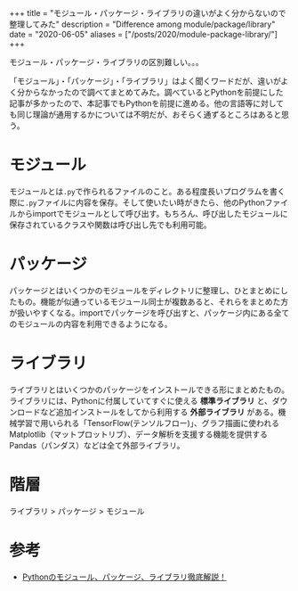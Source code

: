 +++
title = "モジュール・パッケージ・ライブラリの違いがよく分からないので整理してみた"
description = "Difference among module/package/library"
date = "2020-06-05"
aliases = ["/posts/2020/module-package-library/"]
+++

モジュール・パッケージ・ライブラリの区別難しい。。。
<!--more-->
「モジュール」・「パッケージ」・「ライブラリ」はよく聞くワードだが、違いがよく分からなかったので調べてまとめてみた。調べているとPythonを前提にした記事が多かったので、本記事でもPythonを前提に進める。他の言語等に対しても同じ理論が通用するかについては不明だが、おそらく通ずるところはあると思う。


# モジュール
モジュールとは`.py`で作られるファイルのこと。ある程度長いプログラムを書く際に`.py`ファイルに内容を保存。そして使いたい時がきたら、他のPythonファイルからimportでモジュールとして呼び出す。もちろん、呼び出したモジュールに保存されているクラスや関数は呼び出し先でも利用可能。

# パッケージ
パッケージとはいくつかのモジュールをディレクトリに整理し、ひとまとめにしたもの。機能が似通っているモジュール同士が複数あると、それらをまとめた方が扱いやすくなる。importでパッケージを呼び出すと、パッケージ内にある全てのモジュールの内容を利用できるようになる。

# ライブラリ
ライブラリとはいくつかのパッケージをインストールできる形にまとめたもの。ライブラリには、Pythonに付属していてすぐに使える **標準ライブラリ** と、ダウンロードなど追加インストールをしてから利用する **外部ライブラリ** がある。機械学習で用いられる「TensorFlow(テンソルフロー)」、グラフ描画に使われるMatplotlib（マットプロットリブ）、データ解析を支援する機能を提供するPandas（パンダス）などは全て外部ライブラリ。

# 階層
ライブラリ > パッケージ > モジュール

# 参考
- [Pythonのモジュール、パッケージ、ライブラリ徹底解説！](https://ai-inter1.com/python-module_package_library/)
